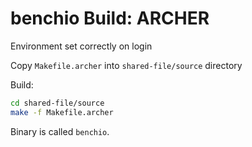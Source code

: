 # benchio Build: ARCHER

Environment set correctly on login

Copy ``Makefile.archer`` into ``shared-file/source`` directory

Build:

```bash
cd shared-file/source
make -f Makefile.archer
```

Binary is called ``benchio``.

